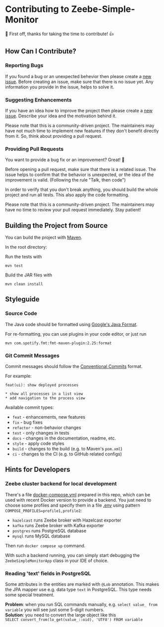 # Contributing to Zeebe-Simple-Monitor

:tada: First off, thanks for taking the time to contribute! :+1:

## How Can I Contribute?

### Reporting Bugs

If you found a bug or an unexpected behevior then please create
a [new issue](https://github.com/camunda-community-hub/zeebe-simple-monitor/issues). Before creating an issue, make sure
that there is no issue yet. Any information you provide in the issue, helps to solve it.

### Suggesting Enhancements

If you have an idea how to improve the project then please create
a [new issue](https://github.com/camunda-community-hub/zeebe-simple-monitor/issues). Describe your idea and the
motivation behind it.

Please note that this is a community-driven project. The maintainers may have not much time to implement new features if
they don't benefit directly from it. So, think about providing a pull request.

### Providing Pull Requests

You want to provide a bug fix or an improvement? Great! :tada:

Before opening a pull request, make sure that there is a related issue. The issue helps to confirm that the behavior is
unexpected, or the idea of the improvement is valid. (Following the rule "Talk, then code")

In order to verify that you don't break anything, you should build the whole project and run all tests. This also apply
the code formatting.

Please note that this is a community-driven project. The maintainers may have no time to review your pull request
immediately. Stay patient!

## Building the Project from Source

You can build the project with [Maven](http://maven.apache.org).

In the root directory:

Run the tests with

```
mvn test
```

Build the JAR files with

```
mvn clean install
```

## Styleguide

### Source Code

The Java code should be formatted using [Google's Java Format](https://github.com/google/google-java-format).

For re-formatting, you can use plugins in your code editor, or just run

```shell
mvn com.spotify.fmt:fmt-maven-plugin:2.25:format
```

### Git Commit Messages

Commit messages should follow the [Conventional Commits](https://www.conventionalcommits.org/en/v1.0.0/#summary) format.

For example:

```
feat(ui): show deployed processes

* show all processes in a list view
* add navigation to the process view
```

Available commit types:

* `feat` - enhancements, new features
* `fix` - bug fixes
* `refactor` - non-behavior changes
* `test` - only changes in tests
* `docs` - changes in the documentation, readme, etc.
* `style` - apply code styles
* `build` - changes to the build (e.g. to Maven's `pom.xml`)
* `ci` - changes to the CI (e.g. to GitHub related configs)

## Hints for Developers

### Zeebe cluster backend for local development

There's a file [docker-compose.yml](docker/docker-compose.yml) prepared in this repo, which can be used with recent Docker version to
provide a backend. You just need to choose some profiles and specify them in a file [.env](docker/.env) using pattern `COMPOSE_PROFILES=profile1,profile2`:
* ```hazelcast``` runs Zeebe broker with Hazelcast exporter
* ```kafka``` runs Zeebe broker with Kafka exporter
* ```postgres``` runs PostgreSQL database
* ```mysql``` runs MySQL database

Then run ```docker compose up``` command.

With such a backend running, you can simply start debugging the ```ZeebeSimpleMonitorApp``` class in your IDE of choice.

### Reading 'text' fields in PostgreSQL

Some attributes in the entities are marked with ```@Lob``` annotation. This makes the JPA mapper use e.g. data
type ```text``` in PostgreSQL. This type needs some special treatment.

**Problem**: when you run SQL commands manually, e.g.
```select value_ from variable```
you will see just some 5-digit numbers.\
**Solution**: you need to convert the large object like this\
```SELECT convert_from(lo_get(value_::oid), 'UTF8') FROM variable```
